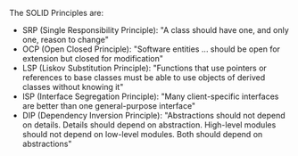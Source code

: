 The SOLID Principles are:
- SRP (Single Responsibility Principle): "A class should have one, and only one, reason to change"
- OCP (Open Closed Principle): "Software entities ... should be open for extension but closed for modification"
- LSP (Liskov Substitution Principle): "Functions that use pointers or references to base classes must be able to use objects of derived classes without knowing it"
- ISP (Interface Segregation Principle): "Many client-specific interfaces are better than one general-purpose interface"
- DIP (Dependency Inversion Principle): "Abstractions should not depend on details. Details should depend on abstraction. High-level modules should not depend on low-level modules. Both should depend on abstractions"
